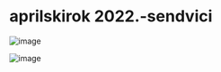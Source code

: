 # aprilskirok 2022.-sendvici
![image](https://user-images.githubusercontent.com/96747833/163920176-361c7a5a-b5fb-4c30-919e-9241dbca00ad.png)

![image](https://user-images.githubusercontent.com/96747833/164299868-254a0c17-dc19-41e7-aff4-e6214385f7d0.png)
